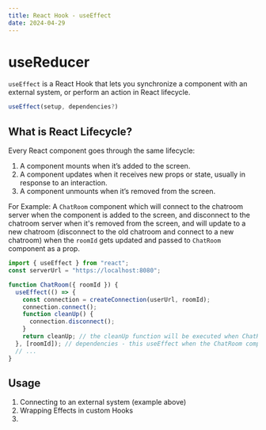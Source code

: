 ```yaml
---
title: React Hook - useEffect
date: 2024-04-29
---
```


# useReducer

`useEffect` is a React Hook that lets you synchronize a component with an external system, or perform an action in React lifecycle.

```jsx
useEffect(setup, dependencies?)
```

## What is React Lifecycle?

Every React component goes through the same lifecycle:

1. A component mounts when it’s added to the screen.
2. A component updates when it receives new props or state, usually in response to an interaction.
3. A component unmounts when it’s removed from the screen.

For Example: A `ChatRoom` component which will connect to the chatroom server when the component is added to the screen, and disconnect to the chatroom server when it's removed from the screen, and will update to a new chatroom (disconnect to the old chatroom and connect to a new chatroom) when the `roomId` gets updated and passed to `ChatRoom` component as a prop.

```jsx
import { useEffect } from "react";
const serverUrl = "https://localhost:8080";

function ChatRoom({ roomId }) {
  useEffect(() => {
    const connection = createConnection(userUrl, roomId);
    connection.connect();
    function cleanUp() {
      connection.disconnect();
    }
    return cleanUp; // the cleanUp function will be executed when ChatRoom component unmounts
  }, [roomId]); // dependencies - this useEffect when the ChatRoom component mounts, or when roomId gets updated
  // ...
}
```

## Usage

1. Connecting to an external system (example above)
2. Wrapping Effects in custom Hooks
3.
